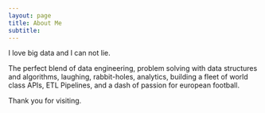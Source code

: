 ```yaml
---
layout: page
title: About Me
subtitle: 
---
```


I love big data and I can not lie. 

The perfect blend of data engineering, problem solving with data structures and algorithms, laughing, rabbit-holes, analytics, building a fleet of world class APIs, ETL Pipelines, and a dash of passion for european football. 

Thank you for visiting. 